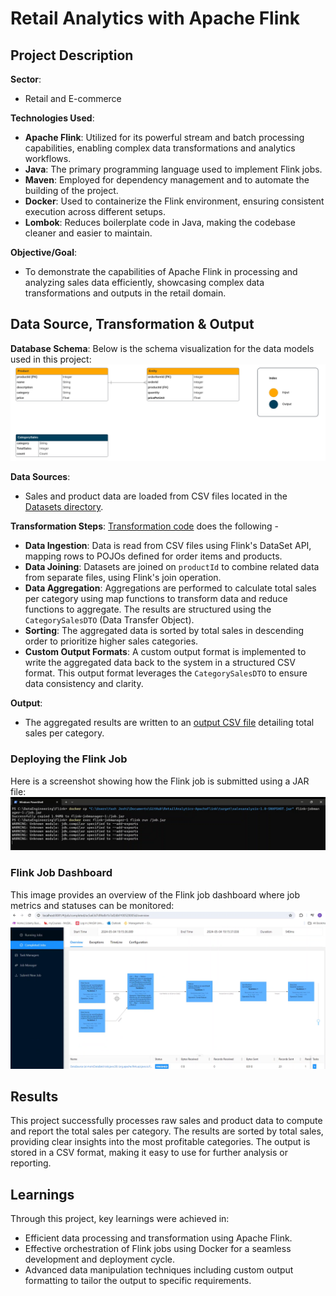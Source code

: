 # Retail Analytics with Apache Flink

## Project Description

**Sector**:
- Retail and E-commerce

**Technologies Used**:
- **Apache Flink**: Utilized for its powerful stream and batch processing capabilities, enabling complex data transformations and analytics workflows.
- **Java**: The primary programming language used to implement Flink jobs.
- **Maven**: Employed for dependency management and to automate the building of the project.
- **Docker**: Used to containerize the Flink environment, ensuring consistent execution across different setups.
- **Lombok**: Reduces boilerplate code in Java, making the codebase cleaner and easier to maintain.

**Objective/Goal**:
- To demonstrate the capabilities of Apache Flink in processing and analyzing sales data efficiently, showcasing complex data transformations and outputs in the retail domain.

## Data Source, Transformation & Output

**Database Schema**:
Below is the schema visualization for the data models used in this project:
![Schema](./Project%20Screenshots/1.%20Schema.png)

**Data Sources**:
- Sales and product data are loaded from CSV files located in the [Datasets directory](./Datasets/).

**Transformation Steps**:
[Transformation code](./src/main/java/salesanalysis/DataBatchJob.java) does the following -
- **Data Ingestion**: Data is read from CSV files using Flink's DataSet API, mapping rows to POJOs defined for order items and products.
- **Data Joining**: Datasets are joined on `productId` to combine related data from separate files, using Flink's join operation.
- **Data Aggregation**: Aggregations are performed to calculate total sales per category using map functions to transform data and reduce functions to aggregate. The results are structured using the `CategorySalesDTO` (Data Transfer Object).
- **Sorting**: The aggregated data is sorted by total sales in descending order to prioritize higher sales categories.
- **Custom Output Formats**: A custom output format is implemented to write the aggregated data back to the system in a structured CSV format. This output format leverages the `CategorySalesDTO` to ensure data consistency and clarity.

**Output**: 
- The aggregated results are written to an [output CSV file](./Output/output.csv) detailing total sales per category.

### Deploying the Flink Job
Here is a screenshot showing how the Flink job is submitted using a JAR file:
![Submitting .jar](./Project%20Screenshots/2.%20Submitting%20.jar%20to%20Flink.png)

### Flink Job Dashboard
This image provides an overview of the Flink job dashboard where job metrics and statuses can be monitored:
![Flink Job Overview](./Project%20Screenshots/3.%20Flink%20Job%20Overview.png)

## Results

This project successfully processes raw sales and product data to compute and report the total sales per category. The results are sorted by total sales, providing clear insights into the most profitable categories. The output is stored in a CSV format, making it easy to use for further analysis or reporting.

## Learnings

Through this project, key learnings were achieved in:
- Efficient data processing and transformation using Apache Flink.
- Effective orchestration of Flink jobs using Docker for a seamless development and deployment cycle.
- Advanced data manipulation techniques including custom output formatting to tailor the output to specific requirements.